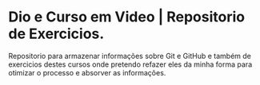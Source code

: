# Dio e Curso em Video | Repositorio de Exercicios.

Repositorio para armazenar informações sobre Git e GitHub e também de exercicios destes cursos onde pretendo refazer eles da minha forma para otimizar o processo e absorver as informações. 
